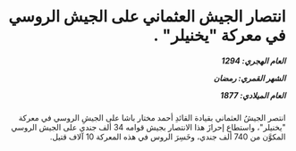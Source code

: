 <h1 dir="rtl">انتصار الجيش العثماني على الجيش الروسي في معركة "يخنيلر" .</h1>

<h5 dir="rtl">العام الهجري:  1294

الشهر القمري: رمضان

العام الميلادي: 1877</h5>

<p dir="rtl">انتصر الجيشُ العثماني بقيادة القائدِ أحمد مختار باشا على الجيشِ الروسي في معركة "يخنيلر"، واستطاع إحرازَ هذا الانتصار بجيش قوامه 34 ألف جندي على الجيش الروسي المكوَّن من 740 ألف جندي، وخَسِرَ الروس في هذه المعركة 10 آلاف قتيل.</p></br>
